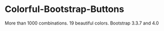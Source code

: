 # Colorful-Bootstrap-Buttons
More than 1000 combinations. 19 beautiful colors. Bootstrap 3.3.7 and 4.0
